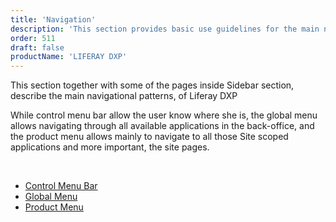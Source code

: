 ```yaml
---
title: 'Navigation'
description: 'This section provides basic use guidelines for the main navigation patterns of the system.'
order: 511
draft: false
productName: 'LIFERAY DXP'
---
```



This section together with some of the pages inside Sidebar section, describe the main navigational patterns, of Liferay DXP

While control menu bar allow the user know where she is, the global menu allows navigating through all available applications in the back-office, and the product menu allows mainly to navigate to all those Site scoped applications and more important, the site pages.

<br/>

* [Control Menu Bar](./control-menu)
* [Global Menu](./global-menu)
* [Product Menu](../sidebar/product-menu)



